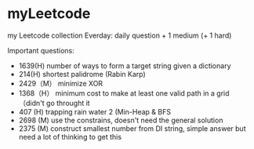 # myLeetcode
my Leetcode collection
  Everday: daily question + 1 medium (+ 1 hard)

Important questions:
  - 1639(H) number of ways to form a target string given a dictionary
  - 214(H) shortest palidrome (Rabin Karp)
  - 2429（M） minimize XOR
  - 1368（H） minimum cost to make at least one valid path in a grid （didn't go throught it
  - 407 (H) trapping rain water 2 (Min-Heap & BFS
  - 2698 (M) use the constrains, doesn't need the general solution
  - 2375 (M) construct smallest number from DI string, simple answer but need a lot of thinking to get this 

